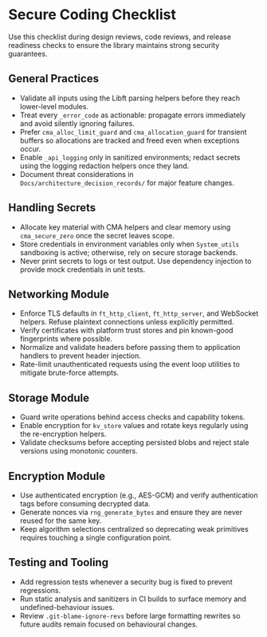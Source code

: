 # Secure Coding Checklist

Use this checklist during design reviews, code reviews, and release readiness checks to ensure the library maintains strong security guarantees.

## General Practices

- Validate all inputs using the Libft parsing helpers before they reach lower-level modules.
- Treat every `_error_code` as actionable: propagate errors immediately and avoid silently ignoring failures.
- Prefer `cma_alloc_limit_guard` and `cma_allocation_guard` for transient buffers so allocations are tracked and freed even when exceptions occur.
- Enable `_api_logging` only in sanitized environments; redact secrets using the logging redaction helpers once they land.
- Document threat considerations in `Docs/architecture_decision_records/` for major feature changes.

## Handling Secrets

- Allocate key material with CMA helpers and clear memory using `cma_secure_zero` once the secret leaves scope.
- Store credentials in environment variables only when `System_utils` sandboxing is active; otherwise, rely on secure storage backends.
- Never print secrets to logs or test output. Use dependency injection to provide mock credentials in unit tests.

## Networking Module

- Enforce TLS defaults in `ft_http_client`, `ft_http_server`, and WebSocket helpers. Refuse plaintext connections unless explicitly permitted.
- Verify certificates with platform trust stores and pin known-good fingerprints where possible.
- Normalize and validate headers before passing them to application handlers to prevent header injection.
- Rate-limit unauthenticated requests using the event loop utilities to mitigate brute-force attempts.

## Storage Module

- Guard write operations behind access checks and capability tokens.
- Enable encryption for `kv_store` values and rotate keys regularly using the re-encryption helpers.
- Validate checksums before accepting persisted blobs and reject stale versions using monotonic counters.

## Encryption Module

- Use authenticated encryption (e.g., AES-GCM) and verify authentication tags before consuming decrypted data.
- Generate nonces via `rng_generate_bytes` and ensure they are never reused for the same key.
- Keep algorithm selections centralized so deprecating weak primitives requires touching a single configuration point.

## Testing and Tooling

- Add regression tests whenever a security bug is fixed to prevent regressions.
- Run static analysis and sanitizers in CI builds to surface memory and undefined-behaviour issues.
- Review `.git-blame-ignore-revs` before large formatting rewrites so future audits remain focused on behavioural changes.

